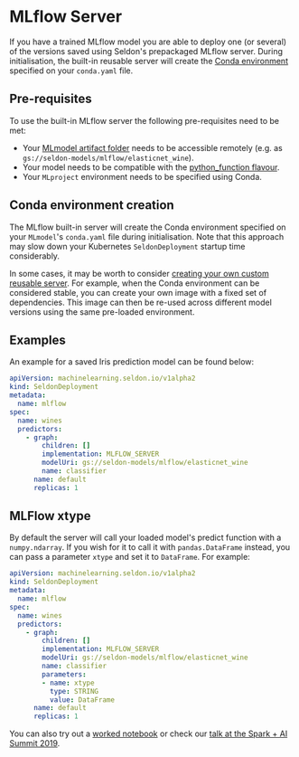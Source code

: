 # MLflow Server

If you have a trained MLflow model you are able to deploy one (or several)
of the versions saved using Seldon's prepackaged MLflow server.
During initialisation, the built-in reusable server will create the [Conda
environment](https://www.mlflow.org/docs/latest/projects.html#project-environments)
specified on your `conda.yaml` file.

## Pre-requisites

To use the built-in MLflow server the following pre-requisites need to be met:

- Your [MLmodel artifact
  folder](https://www.mlflow.org/docs/latest/models.html) needs to be
  accessible remotely (e.g. as `gs://seldon-models/mlflow/elasticnet_wine`).
- Your model needs to be compatible with the [python_function
  flavour](https://www.mlflow.org/docs/latest/models.html#python-function-python-function).
- Your `MLproject` environment needs to be specified using Conda.

## Conda environment creation

The MLflow built-in server will create the Conda environment specified on your
`MLmodel`'s `conda.yaml` file during initialisation.
Note that this approach may slow down your Kubernetes `SeldonDeployment`
startup time considerably.

In some cases, it may be worth to consider [creating your own custom reusable
server](./custom.md).
For example, when the Conda environment can be considered stable, you can
create your own image with a fixed set of dependencies.
This image can then be re-used across different model versions using the same
pre-loaded environment.

## Examples

An example for a saved Iris prediction model can be found below:

```yaml
apiVersion: machinelearning.seldon.io/v1alpha2
kind: SeldonDeployment
metadata:
  name: mlflow
spec:
  name: wines
  predictors:
    - graph:
        children: []
        implementation: MLFLOW_SERVER
        modelUri: gs://seldon-models/mlflow/elasticnet_wine
        name: classifier
      name: default
      replicas: 1
```

## MLFlow xtype

By default the server will call your loaded model's predict function with a `numpy.ndarray`. If you wish for it to call it with `pandas.DataFrame` instead, you can pass a parameter `xtype` and set it to `DataFrame`. For example:   

```yaml
apiVersion: machinelearning.seldon.io/v1alpha2
kind: SeldonDeployment
metadata:
  name: mlflow
spec:
  name: wines
  predictors:
    - graph:
        children: []
        implementation: MLFLOW_SERVER
        modelUri: gs://seldon-models/mlflow/elasticnet_wine
        name: classifier
        parameters:
        - name: xtype
          type: STRING
          value: DataFrame
      name: default
      replicas: 1
```

You can also try out a [worked
notebook](../examples/server_examples.html#Serve-MLflow-Elasticnet-Wines-Model)
or check our [talk at the Spark + AI Summit
2019](https://www.youtube.com/watch?v=D6eSfd9w9eA).
